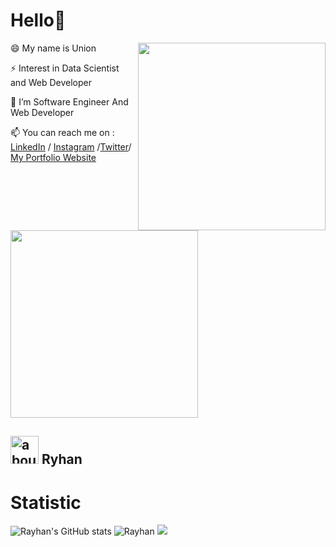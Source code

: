 # Hello👋
<img align="right" width="300" src="https://i.imgur.com/ugWb6BU.gif" />

😄 My name is Union

⚡ Interest in Data Scientist and Web Developer

🌱 I’m Software Engineer And Web Developer

📫 You can reach me on : [LinkedIn](https://www.linkedin.com/in/rayhan-putra-69a038213?lipi=urn%3Ali%3Apage%3Ad_flagship3_profile_view_base_contact_details%3Bps9HWVa4Td%2BrKfSInMyS6g%3D%3D) / [Instagram](https://www.instagram.com/spcyl_/) /[Twitter](https://twitter.com/Rayhan26901596)/ [My Portfolio Website](https://porthan-react.vercel.app/)

<img width="300" src="https://media1.tenor.com/images/7b2edd20a311b5094185ce4a265793ec/tenor.gif?itemid=23146524" />

## <img width="45" alt="about" src="https://raw.github.com/elizarov/elizarov/master/about.png"> Ryhan



# Statistic #

![Rayhan's GitHub stats](https://github-readme-stats.vercel.app/api?username=Ryhann&theme=radical&show_icons=true) ![Rayhan](https://github-readme-stats.vercel.app/api/top-langs/?username=Ryhann&hide=html&layout=compact&theme=radical)
![](https://github-profile-summary-cards.vercel.app/api/cards/profile-details?username=Ryhann&theme=monokai)
